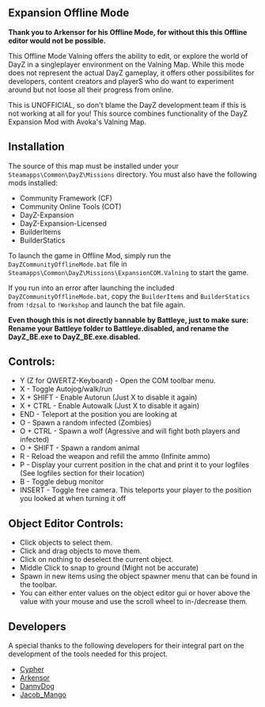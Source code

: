 ## Expansion Offline Mode
 
**Thank you to Arkensor for his Offline Mode, for without this this Offline editor would not be possible.**

This Offline Mode Valning offers the ability to edit, or explore the world of DayZ in a singleplayer environment on the Valning Map. While this mode does not represent the actual DayZ gameplay, it offers other possibilites for developers, content creators and playerS who do want to experiment around but not loose all their progress from online.

This is UNOFFICIAL, so don't blame the DayZ development team if this is not working at all for you! This source combines functionality of the DayZ Expansion Mod with Avoka's Valning Map. 

## Installation
The source of this map must be installed under your ```Steamapps\Common\DayZ\Missions``` directory. You must also have the following mods installed:
* Community Framework (CF)
* Community Online Tools (COT)
* DayZ-Expansion
* DayZ-Expansion-Licensed
* BuilderItems
* BuilderStatics

To launch the game in Offline Mod, simply run the ```DayZCommunityOfflineMode.bat``` file in ```Steamapps\Common\DayZ\Missions\ExpansionCOM.Valning``` to start the game. 

If you run into an error after launching the included ```DayZCommunityOfflineMode.bat```, copy the ```BuilderItems``` and ```BuilderStatics``` from ```!dzsal``` to ```!Workshop``` and launch the bat file again.

**Even though this is not directly bannable by Battleye, just to make sure: Rename your Battleye folder to Battleye.disabled, and rename the DayZ_BE.exe to DayZ_BE.exe.disabled.**

## Controls:
* Y (Z for QWERTZ-Keyboard) - Open the COM toolbar menu.
* X - Toggle Autojog/walk/run
* X + SHIFT - Enable Autorun (Just X to disable it again)
* X + CTRL - Enable Autowalk (Just X to disable it again)
* END - Teleport at the position you are looking at
* O - Spawn a random infected (Zombies)
* O + CTRL - Spawn a wolf (Agressive and will fight both players and infected)
* O + SHIFT - Spawn a random animal
* R - Reload the weapon and refill the ammo (Infinite ammo)
* P - Display your current position in the chat and print it to your logfiles (See logfiles section for their location)
* B - Toggle debug monitor
* INSERT - Toggle free camera. This teleports your player to the position you looked at when turning it off

## Object Editor Controls:  
* Click objects to select them.  
* Click and drag objects to move them.
* Click on nothing to deselect the current object.
* Middle Click to snap to ground (Might not be accurate)
* Spawn in new items using the object spawner menu that can be found in the toolbar.
* You can either enter values on the object editor gui or hover above the value with your mouse and use the scroll wheel to in-/decrease them.

## Developers
A special thanks to the following developers for their integral part on the development of the tools needed for this project.
* [Cypher](https://github.com/CypherMediaGIT)
* [Arkensor](https://github.com/Arkensor)
* [DannyDog](https://github.com/DannyDog)
* [Jacob_Mango](https://github.com/Jacob-Mango)
